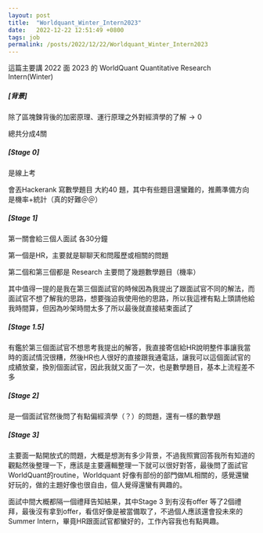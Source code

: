 ```yaml
---
layout: post
title:  "Worldquant_Winter_Intern2023"
date:   2022-12-22 12:51:49 +0800
tags: job
permalink: /posts/2022/12/22/Worldquant_Winter_Intern2023
---
```






這篇主要講 2022 面 2023 的 WorldQuant Quantitative Research Intern(Winter)  

##### [背景]

除了區塊鍊背後的加密原理、運行原理之外對經濟學的了解$\rightarrow0$

總共分成4關

##### [Stage 0]

是線上考

會丟Hackerank 寫數學題目 大約40 題，其中有些題目還蠻難的，推薦準備方向是機率+統計（真的好難＠＠）

#####  [Stage 1]

第一關會給三個人面試 各30分鐘

第一個是HR，主要就是聊聊天和問履歷或相關的問題

第二個和第三個都是 Research 主要問了幾題數學題目（機率）

其中值得一提的是我在第三個面試官的時候因為我提出了跟面試官不同的解法，而面試官不想了解我的思路，想要強迫我使用他的思路，所以我這裡有點上頭請他給我時間算，但因為吵架時間太多了所以最後就直接結束面試了

##### [Stage 1.5]

有鑑於第三個面試官不想思考我提出的解答，我直接寄信給HR說明整件事讓我當時的面試情況很糟，然後HR也人很好的直接跟我通電話，讓我可以這個面試官的成績放棄，換別個面試官，因此我就又面了一次，也是數學題目，基本上流程差不多

##### [Stage 2]

是一個面試官然後問了有點偏經濟學（？）的問題，還有一樣的數學題

##### [Stage 3]

主要面一點開放式的問題，大概是想測有多少背景，不過我照實回答我所有知道的觀點然後整理一下，應該是主要邏輯整理一下就可以很好對答，最後問了面試官WorldQuant的routine，Worldquant 好像有部份的部門做ML相關的，感覺還蠻好玩的，做的主題好像也很自由，個人覺得還蠻有興趣的。



面試中間大概都隔一個禮拜告知結果，其中Stage 3 到有沒有offer 等了2個禮拜，最後沒有拿到offer，看信好像是被當備取了，不過個人應該還會投未來的Summer Intern，畢竟HR跟面試官都蠻好的，工作內容我也有點興趣。
